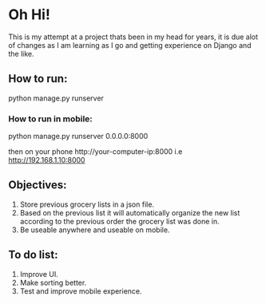# Oh Hi! 
This is my attempt at a project thats been in my head for years, 
it is due alot of changes as I am learning as I go and getting experience on Django and the like.

## How to run:
python manage.py runserver

### How to run in mobile:

python manage.py runserver 0.0.0.0:8000

then on your phone http://your-computer-ip:8000
i.e http://192.168.1.10:8000

## Objectives:
1) Store previous grocery lists in a json file.
2) Based on the previous list it will automatically organize the new list according to the previous order the grocery list was done in.
3) Be useable anywhere and useable on mobile.

## To do list:
1) Improve UI.
2) Make sorting better.
3) Test and improve mobile experience.
